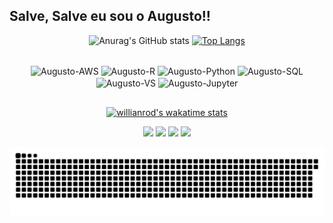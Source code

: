 ## Salve, Salve eu sou o Augusto!!
<div align='center'>
  
![Anurag's GitHub stats](https://github-readme-stats.vercel.app/api?username=AugustoJ1&show_icons=true&theme=nightowl)
[![Top Langs](https://github-readme-stats.vercel.app/api/top-langs/?username=AugustoJ1&show_icons=true&theme=nightowl)](https://github.com/anuraghazra/github-readme-stats)

</div>

<div style="display: inline_block" align="center"><br>
  <img align="center" alt="Augusto-AWS" height="60" width="90" src="https://cdn.jsdelivr.net/gh/devicons/devicon/icons/amazonwebservices/amazonwebservices-plain-wordmark.svg">
  <img align="center" alt="Augusto-R" height="40" width="60" src="https://cdn.jsdelivr.net/gh/devicons/devicon/icons/r/r-original.svg">
  <img align="center" alt="Augusto-Python" height="40" width="60" src="https://cdn.jsdelivr.net/gh/devicons/devicon/icons/python/python-original-wordmark.svg">
  <img align="center" alt="Augusto-SQL" height="60" width="90" src="https://cdn.jsdelivr.net/gh/devicons/devicon/icons/mysql/mysql-original-wordmark.svg">
  <img align="center" alt="Augusto-VS" height="30" width="40" src="https://cdn.jsdelivr.net/gh/devicons/devicon/icons/vscode/vscode-original-wordmark.svg">
  <img align="center" alt="Augusto-Jupyter" heigth="30" width="40" src="https://cdn.jsdelivr.net/gh/devicons/devicon/icons/jupyter/jupyter-original-wordmark.svg">
</div>
  
  ##
<div align='center'>
  
[![willianrod's wakatime stats](https://github-readme-stats.vercel.app/api/wakatime?username=AugustoJB&theme=nightowl)](https://github.com/anuraghazra/github-readme-stats)

</div>

<div align="center"> 
  <a href="https://instagram.com/_augustojb/" target="_blank"><img src="https://img.shields.io/badge/-Instagram-%23E4405F?style=for-the-badge&logo=instagram&logoColor=white" target="_blank"></a>
 	<a href="https://www.twitch.tv/aaugustojb" target="_blank"><img src="https://img.shields.io/badge/Twitch-9146FF?style=for-the-badge&logo=twitch&logoColor=white" target="_blank"></a>
</a> 
  <a href = "mailto:augustojb.santos@gmail.com"><img src="https://img.shields.io/badge/-Gmail-%23333?style=for-the-badge&logo=gmail&logoColor=white" target="_blank"></a>
  <a href="https://www.linkedin.com/in/augusto-barbosa-b00355131/" target="_blank"><img src="https://img.shields.io/badge/-LinkedIn-%230077B5?style=for-the-badge&logo=linkedin&logoColor=white" target="_blank"></a> 
 
  ![Snake animation](https://github.com/AugustoJ1/AugustoJ1/blob/output/github-contribution-grid-snake.svg)
 
</div>
